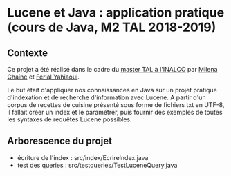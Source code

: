 # Lucene et Java : application pratique (cours de Java, M2 TAL 2018-2019)

## Contexte
Ce projet a été réalisé dans le cadre du [master TAL à l'INALCO](http://www.tal.univ-paris3.fr/plurital/) par [Milena Chaîne](http://www.github.com/milenachaine) et [Ferial Yahiaoui](http://www.github.com/feryah).

Le but était d'appliquer nos connaissances en Java sur un projet pratique d'indexation et de recherche d'information avec Lucene. A partir d'un corpus de recettes de cuisine présenté sous forme de fichiers txt en UTF-8, il fallait créer un index et le paramétrer, puis fournir des exemples de toutes les syntaxes de requêtes Lucene possibles.

## Arborescence du projet

 - écriture de l'index : src/index/EcrireIndex.java
 - test des queries : src/testqueries/TestLuceneQuery.java
